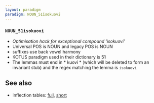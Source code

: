 ```yaml
---
layout: paradigm
paradigm: NOUN_51isokuovi
---
```

### ` NOUN_51isokuovi `

* _Optimisation hack for exceptional compound ’isokuovi’_
* Universal POS is NOUN and legacy POS is NOUN
* suffixes use back vowel harmony
* KOTUS paradigm used in their dictionary is 51
* The lemmas must end in * kuovi * (which will be deleted to form an invariant stub) and the regex matching the lemma is ` isokuovi `

## See also

* Inflection tables: [full](gen/5/isokuovi.html), [short](gen/5/isokuovi_wikt.html)

